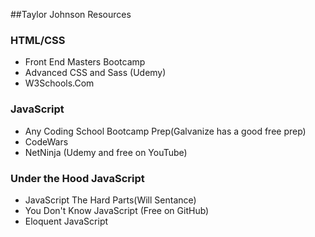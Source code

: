 ##Taylor Johnson Resources

### HTML/CSS
* Front End Masters Bootcamp
* Advanced CSS and Sass (Udemy)
* W3Schools.Com

### JavaScript
* Any Coding School Bootcamp Prep(Galvanize has a good free prep)
* CodeWars
* NetNinja (Udemy and free on YouTube)

### Under the Hood JavaScript
* JavaScript The Hard Parts(Will Sentance)
* You Don't Know JavaScript (Free on GitHub)
* Eloquent JavaScript
